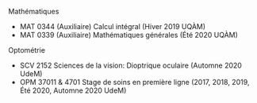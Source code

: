 Mathématiques
* MAT 0344 (Auxiliaire) Calcul intégral (Hiver 2019 UQÀM)
* MAT 0339 (Auxiliaire) Mathématiques générales (Été 2020 UQÀM)

Optométrie
* SCV 2152 Sciences de la vision: Dioptrique oculaire (Automne 2020 UdeM)
* OPM 37011 & 4701 Stage de soins en première ligne (2017, 2018, 2019, Été 2020, Automne 2020 UdeM)
